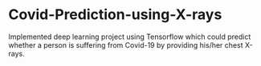 # Covid-Prediction-using-X-rays
Implemented deep learning project using Tensorflow which could predict whether a person is  suffering from Covid-19 by providing his/her chest X-rays. 
